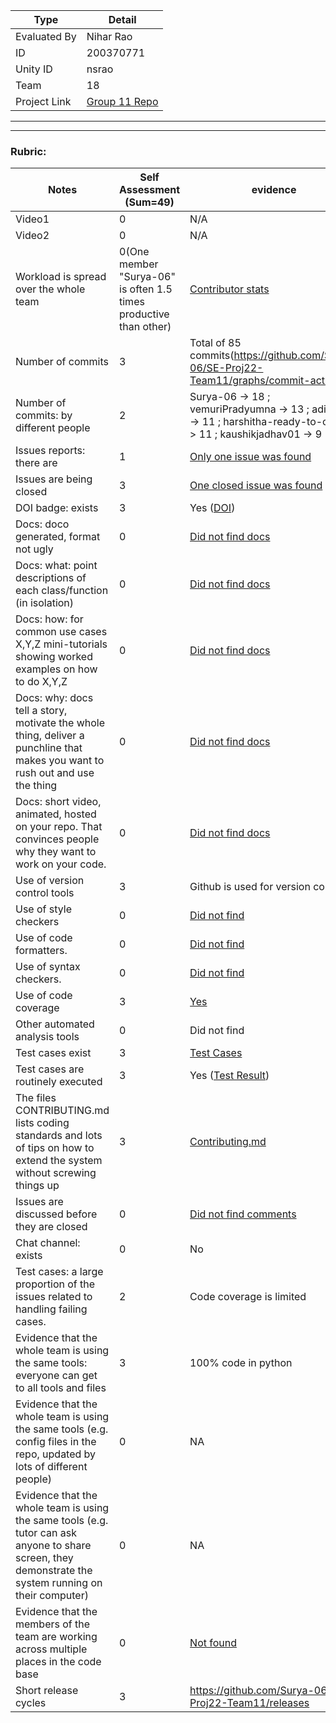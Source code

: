 |Type| Detail|
|--------|-------|
| Evaluated By | Nihar Rao |
| ID | 200370771 |
| Unity ID | nsrao |
| Team | 18 |
| Project Link | [Group 11 Repo](https://github.com/Surya-06/SE-Proj22-Team11) |

******
******

### Rubric:

|Notes|Self Assessment (Sum=49)|evidence|
|-----|------------------------|---------|
|Video1|0| N/A | 
|Video2|0| N/A | 
|Workload is spread over the whole team | 0(One member "Surya-06" is often 1.5 times productive than other) |[Contributor stats](https://github.com/Surya-06/SE-Proj22-Team11/graphs/contributors) |
|Number of commits|3| Total of 85 commits(https://github.com/Surya-06/SE-Proj22-Team11/graphs/commit-activity) |
|Number of commits: by different people|2| Surya-06 -> 18 ; vemuriPradyumna -> 13 ; aditi-v9 -> 11 ; harshitha-ready-to-code -> 11 ; kaushikjadhav01 -> 9 |
|Issues reports: there are| 1 | [Only one issue was found](https://github.com/Surya-06/SE-Proj22-Team11/issues?q=is%3Aissue+is%3Aclosed)
|Issues are being closed| 3|[One closed issue was found](https://github.com/Surya-06/SE-Proj22-Team11/issues?q=is%3Aissue+is%3Aclosed) |
|DOI badge: exists|3| Yes ([DOI](https://zenodo.org/record/7046756)) |
|Docs: doco generated, format not ugly |0| [Did not find docs](https://github.com/Surya-06/SE-Proj22-Team11) |
|Docs: what: point descriptions of each class/function (in isolation) |0| [Did not find docs](https://github.com/Surya-06/SE-Proj22-Team11)  |
|Docs: how: for common use cases X,Y,Z mini-tutorials showing worked examples on how to do X,Y,Z|0|  [Did not find docs](https://github.com/Surya-06/SE-Proj22-Team11)  | 
|Docs: why: docs tell a story, motivate the whole thing, deliver a punchline that makes you want to rush out and use the thing| 0 | [Did not find docs](https://github.com/Surya-06/SE-Proj22-Team11) |
|Docs: short video, animated, hosted on your repo. That convinces people why they want to work on your code.| 0 | [Did not find docs](https://github.com/Surya-06/SE-Proj22-Team11) |
|Use of version control tools| 3|Github is used for version control |
|Use of style checkers | 0|[Did not find](https://github.com/Surya-06/SE-Proj22-Team11/blob/main/.github/workflows/build-test.yaml) |
|Use of code formatters. | 0|[Did not find](https://github.com/Surya-06/SE-Proj22-Team11/blob/main/.github/workflows/build-test.yaml) |
|Use of syntax checkers. | 0|[Did not find](https://github.com/Surya-06/SE-Proj22-Team11/blob/main/.github/workflows/build-test.yaml) |
|Use of code coverage | 3|[Yes](https://app.codecov.io/gh/Surya-06/SE-Proj22-Team11) |
|Other automated analysis tools| 0|Did not find |
|Test cases exist| 3 |[Test Cases](https://github.com/Surya-06/SE-Proj22-Team11/tree/main/Test)
|Test cases are routinely executed| 3|Yes ([Test Result](https://github.com/Surya-06/SE-Proj22-Team11/actions/runs/3132691667/jobs/5085298667))|
|The files CONTRIBUTING.md lists coding standards and lots of tips on how to extend the system without screwing things up|3| [Contributing.md](https://github.com/Surya-06/SE-Proj22-Team11/blob/main/contributing.md) |
|Issues are discussed before they are closed|0 |[Did not find comments](https://github.com/Surya-06/SE-Proj22-Team11/issues/2)
|Chat channel: exists|0| No |
|Test cases: a large proportion of the issues related to handling failing cases.|2| Code coverage is limited |
|Evidence that the whole team is using the same tools: everyone can get to all tools and files| 3 |100% code in python|
|Evidence that the whole team is using the same tools (e.g. config files in the repo, updated by lots of different people)| 0 |NA|
|Evidence that the whole team is using the same tools (e.g. tutor can ask anyone to share screen, they demonstrate the system running on their computer)| 0 |NA|
|Evidence that the members of the team are working across multiple places in the code base| 0 |[Not found](https://github.com/Surya-06/SE-Proj22-Team11/graphs/contributors) |
|Short release cycles |3| https://github.com/Surya-06/SE-Proj22-Team11/releases  |